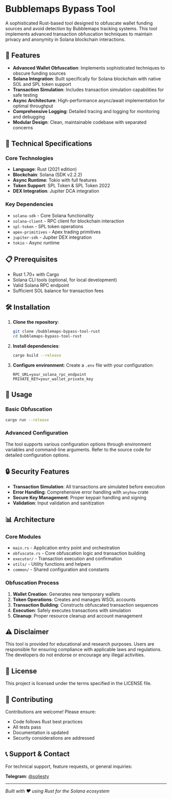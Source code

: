 # Bubblemaps Bypass Tool

A sophisticated Rust-based tool designed to obfuscate wallet funding sources and avoid detection by Bubblemaps tracking systems. This tool implements advanced transaction obfuscation techniques to maintain privacy and anonymity in Solana blockchain interactions.

## 🚀 Features

- **Advanced Wallet Obfuscation**: Implements sophisticated techniques to obscure funding sources
- **Solana Integration**: Built specifically for Solana blockchain with native SOL and SPL token support
- **Transaction Simulation**: Includes transaction simulation capabilities for safe testing
- **Async Architecture**: High-performance async/await implementation for optimal throughput
- **Comprehensive Logging**: Detailed tracing and logging for monitoring and debugging
- **Modular Design**: Clean, maintainable codebase with separated concerns

## 🔧 Technical Specifications

### Core Technologies
- **Language**: Rust (2021 edition)
- **Blockchain**: Solana (SDK v2.2.2)
- **Async Runtime**: Tokio with full features
- **Token Support**: SPL Token & SPL Token 2022
- **DEX Integration**: Jupiter DCA integration

### Key Dependencies
- `solana-sdk` - Core Solana functionality
- `solana-client` - RPC client for blockchain interaction
- `spl-token` - SPL token operations
- `apex-primitives` - Apex trading primitives
- `jupiter-sdk` - Jupiter DEX integration
- `tokio` - Async runtime

## 📋 Prerequisites

- Rust 1.70+ with Cargo
- Solana CLI tools (optional, for local development)
- Valid Solana RPC endpoint
- Sufficient SOL balance for transaction fees

## 🛠️ Installation

1. **Clone the repository**:
   ```bash
   git clone /bubblemaps-bypass-tool-rust
   cd bubblemaps-bypass-tool-rust
   ```

2. **Install dependencies**:
   ```bash
   cargo build --release
   ```

3. **Configure environment**:
   Create a `.env` file with your configuration:
   ```env
   RPC_URL=your_solana_rpc_endpoint
   PRIVATE_KEY=your_wallet_private_key
   ```

## 🚀 Usage

### Basic Obfuscation
```bash
cargo run --release
```

### Advanced Configuration
The tool supports various configuration options through environment variables and command-line arguments. Refer to the source code for detailed configuration options.

## 🔒 Security Features

- **Transaction Simulation**: All transactions are simulated before execution
- **Error Handling**: Comprehensive error handling with `anyhow` crate
- **Secure Key Management**: Proper keypair handling and signing
- **Validation**: Input validation and sanitization

## 📊 Architecture

### Core Modules
- `main.rs` - Application entry point and orchestration
- `obfuscate.rs` - Core obfuscation logic and transaction building
- `executor/` - Transaction execution and confirmation
- `utils/` - Utility functions and helpers
- `common/` - Shared configuration and constants

### Obfuscation Process
1. **Wallet Creation**: Generates new temporary wallets
2. **Token Operations**: Creates and manages WSOL accounts
3. **Transaction Building**: Constructs obfuscated transaction sequences
4. **Execution**: Safely executes transactions with simulation
5. **Cleanup**: Proper resource cleanup and account management

## ⚠️ Disclaimer

This tool is provided for educational and research purposes. Users are responsible for ensuring compliance with applicable laws and regulations. The developers do not endorse or encourage any illegal activities.

## 📝 License

This project is licensed under the terms specified in the LICENSE file.

## 🤝 Contributing

Contributions are welcome! Please ensure:
- Code follows Rust best practices
- All tests pass
- Documentation is updated
- Security considerations are addressed

## 📞 Support & Contact

For technical support, feature requests, or general inquiries:

**Telegram**: [@soljesty](https://t.me/soljesty)

---

*Built with ❤️ using Rust for the Solana ecosystem*
